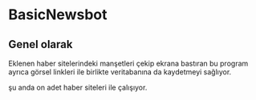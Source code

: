 # BasicNewsbot

## Genel olarak
Eklenen haber sitelerindeki manşetleri çekip ekrana bastıran bu program ayrıca görsel linkleri ile birlikte veritabanına da kaydetmeyi sağlıyor.

şu anda on adet haber siteleri ile çalışıyor.
